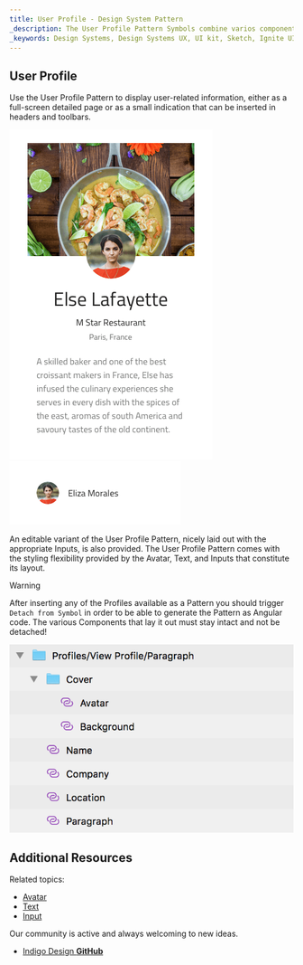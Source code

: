 ```yaml
---
title: User Profile - Design System Pattern
_description: The User Profile Pattern Symbols combine varios components that display user-related information such as name, personal traits, contact information etc. 
_keywords: Design Systems, Design Systems UX, UI kit, Sketch, Ignite UI for Angular, Sketch to Angular, Angular, Angular Design System, Export code from Sketch, Design Kits for Angular, Sketch HTML, Sketch to HTML, Sketch UI kits
---
```


## User Profile

Use the User Profile Pattern to display user-related information, either as a full-screen detailed page or as a small indication that can be inserted in headers and toolbars.

<img src="../images/profile_demo.png" srcset="../images/profile_demo@2x.png 2x" />
<img src="../images/profile_small.png" srcset="../images/profile_small@2x.png 2x" />

An editable variant of the User Profile Pattern, nicely laid out with the appropriate Inputs, is also provided. The User Profile Pattern comes with the styling flexibility provided by the Avatar, Text, and Inputs that constitute its layout.

> [!WARNING]
> After inserting any of the Profiles available as a Pattern you should trigger `Detach from Symbol` in order to be able to generate the Pattern as Angular code. The various Components that lay it out must stay intact and not be detached!

<img src="../images/profile_detach.png" />

## Additional Resources

Related topics:

- [Avatar](../components/avatar.md)
- [Text](../components/text.md)
- [Input](../components/input.md)
  <div class="divider--half"></div>

Our community is active and always welcoming to new ideas.

- [Indigo Design **GitHub**](https://github.com/IgniteUI/design-system-docfx)
